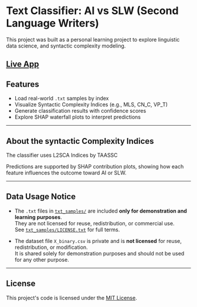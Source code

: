 # Text Classifier: AI vs SLW (Second Language Writers)
This project was built as a personal learning project to explore linguistic data science, and syntactic complexity modeling.

[Live App](https://text-classifier-cgjwcf54nng8fax4cuszie.streamlit.app/)
---

## Features

- Load real-world `.txt` samples by index
- Visualize Syntactic Complexity Indices (e.g., MLS, CN_C, VP_T)
- Generate classification results with confidence scores
- Explore SHAP waterfall plots to interpret predictions

---

## About the syntactic Complexity Indices

The classifier uses L2SCA Indices by TAASSC

Predictions are supported by SHAP contribution plots, showing how each feature influences the outcome toward AI or SLW.

---

## Data Usage Notice

- The `.txt` files in [`txt_samples/`](./txt_samples) are included **only for demonstration and learning purposes**.  
  They are not licensed for reuse, redistribution, or commercial use.  
  See [`txt_samples/LICENSE.txt`](./txt_samples/LICENSE.txt) for full terms.

- The dataset file `X_binary.csv` is private and is **not licensed** for reuse, redistribution, or modification.  
  It is shared solely for demonstration purposes and should not be used for any other purpose.

---

## License

This project's code is licensed under the [MIT License](./LICENSE).
